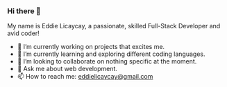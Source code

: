 ### Hi there 👋

My name is Eddie Licaycay, a passionate, skilled Full-Stack Developer and avid coder! 


- 🔭 I’m currently working on projects that excites me.
- 🌱 I’m currently learning and exploring different coding languages.
- 👯 I’m looking to collaborate on nothing specific at the moment.
- 💬 Ask me about web development.
- 📫 How to reach me: eddielicaycay@gmail.com
